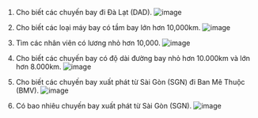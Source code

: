 1.	Cho biết các chuyến bay đi Đà Lạt (DAD).
![image](https://user-images.githubusercontent.com/99718970/192423406-d9e78ea2-ef7a-478a-a869-c1bc4c5cd391.png)

2.	Cho biết các loại máy bay có tầm bay lớn hơn 10,000km.
![image](https://user-images.githubusercontent.com/99718970/192424073-0368d2c9-d3f4-4118-b3d3-1ba0d7ed7233.png)

3.	Tìm các nhân viên có lương nhỏ hơn 10,000.
![image](https://user-images.githubusercontent.com/99718970/192424220-6396698d-72f5-4e6d-ad66-eb1a55297828.png)

4.	Cho biết các chuyến bay có độ dài đường bay nhỏ hơn 10.000km và lớn hơn 8.000km.
![image](https://user-images.githubusercontent.com/99718970/192424350-b661febb-955a-4ae7-b080-5f46e5c7446a.png)

5.	Cho biết các chuyến bay xuất phát từ Sài Gòn (SGN) đi Ban Mê Thuộc (BMV).
![image](https://user-images.githubusercontent.com/99718970/192424514-96449de0-b2f4-4238-8132-164a01be5867.png)

6.	Có bao nhiêu chuyến bay xuất phát từ Sài Gòn (SGN).
![image](https://user-images.githubusercontent.com/99718970/192424572-ea13c9a7-55aa-4c41-84de-a6a538b09fa1.png)
